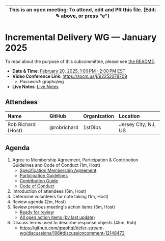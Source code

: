 | This is an open meeting: To attend, edit and PR this file. (Edit: ✎ above, or press "e") |
| ---------------------------------------------------------------------------------------- |

# Incremental Delivery WG — January 2025

To read about the purpose of this subcommittee, please see [the README](../../README.md).


- **Date & Time**: [February 20, 2025, 1:00 PM – 2:00 PM EST]([https://www.timeanddate.com/worldclock/converter.html?iso=20250113T163000&p1=224&p2=179&p3=136&p4=268&p5=367&p6=438&p7=248&p8=240](https://www.timeanddate.com/worldclock/converter.html?iso=20250220T180000&p1=224&p2=179&p3=136&p4=268&p5=367&p6=438&p7=248&p8=240))
- **Video Conference Link**: https://zoom.us/j/92252078709
  - _Password:_ graphqlwg
- **Live Notes**: [Live Notes][]

[calendar]: https://calendar.google.com/calendar/embed?src=linuxfoundation.org_ik79t9uuj2p32i3r203dgv5mo8%40group.calendar.google.com
[google calendar]: https://calendar.google.com/calendar?cid=bGludXhmb3VuZGF0aW9uLm9yZ19pazc5dDl1dWoycDMyaTNyMjAzZGd2NW1vOEBncm91cC5jYWxlbmRhci5nb29nbGUuY29t
[ical file]: https://calendar.google.com/calendar/ical/linuxfoundation.org_ik79t9uuj2p32i3r203dgv5mo8%40group.calendar.google.com/public/basic.ics
[live notes]: https://docs.google.com/document/d/1_4u4vHKeIyowo6ViGCJxE8ce-ihwcR5aoSqT0ZDQuf0/edit?usp=sharing

## Attendees

<!-- prettier-ignore -->
| Name                       | GitHub               | Organization       | Location                 |
| :------------------------- | :------------------- | :----------------- | :----------------------- |
| Rob Richard (Host)         | @robrichard          | 1stDibs            | Jersey City, NJ, US      |


## Agenda

1. Agree to Membership Agreement, Participation & Contribution Guidelines and Code of Conduct (1m, Host)
   - [Specification Membership Agreement](https://github.com/graphql/foundation)
   - [Participation Guidelines](https://github.com/graphql/graphql-wg#participation-guidelines)
   - [Contribution Guide](https://github.com/graphql/graphql-spec/blob/main/CONTRIBUTING.md)
   - [Code of Conduct](https://github.com/graphql/foundation/blob/master/CODE-OF-CONDUCT.md)
1. Introduction of attendees (5m, Host)
1. Determine volunteers for note taking (1m, Host)
1. Review agenda (2m, Host)
1. Review previous meeting's action items (5m, Host)
   - [Ready for review](https://github.com/graphql/defer-stream-wg/issues?q=is%3Aissue+is%3Aopen+label%3A%22Ready+for+review+%F0%9F%99%8C%22+sort%3Aupdated-desc)
   - [All open action items (by last update)](https://github.com/graphql/defer-stream-wg/issues?q=is%3Aissue+is%3Aopen+label%3A%22Action+item+%3Aclapper%3A%22+sort%3Aupdated-desc)
1. Discuss terms used to describe response objects (45m, Rob)
   - https://github.com/graphql/defer-stream-wg/discussions/106#discussioncomment-12148473 
